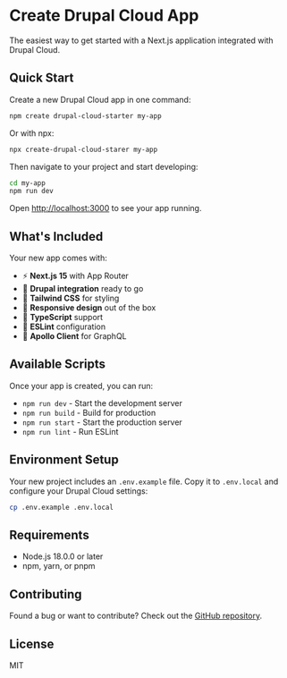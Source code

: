 # Create Drupal Cloud App

The easiest way to get started with a Next.js application integrated with Drupal Cloud.

## Quick Start

Create a new Drupal Cloud app in one command:

```bash
npm create drupal-cloud-starter my-app
```

Or with npx:

```bash
npx create-drupal-cloud-starer my-app
```

Then navigate to your project and start developing:

```bash
cd my-app
npm run dev
```

Open [http://localhost:3000](http://localhost:3000) to see your app running.

## What's Included

Your new app comes with:

- ⚡ **Next.js 15** with App Router
- 🍃 **Drupal integration** ready to go
- 🎨 **Tailwind CSS** for styling
- 📱 **Responsive design** out of the box
- 🔧 **TypeScript** support
- 🧹 **ESLint** configuration
- 🚀 **Apollo Client** for GraphQL

## Available Scripts

Once your app is created, you can run:

- `npm run dev` - Start the development server
- `npm run build` - Build for production
- `npm run start` - Start the production server
- `npm run lint` - Run ESLint

## Environment Setup

Your new project includes an `.env.example` file. Copy it to `.env.local` and configure your Drupal Cloud settings:

```bash
cp .env.example .env.local
```

## Requirements

- Node.js 18.0.0 or later
- npm, yarn, or pnpm

## Contributing

Found a bug or want to contribute? Check out the [GitHub repository](https://github.com/your-username/create-drupal-cloud-starer).

## License

MIT